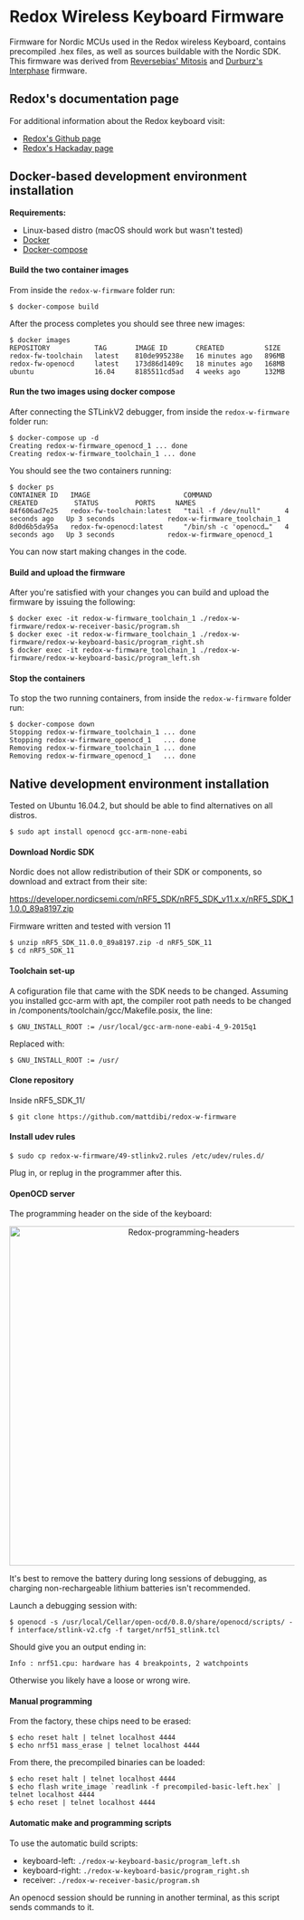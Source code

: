 # Redox Wireless Keyboard Firmware
Firmware for Nordic MCUs used in the Redox wireless Keyboard, contains precompiled .hex files, as well as sources buildable with the Nordic SDK.
This firmware was derived from [Reversebias' Mitosis](https://github.com/reversebias/mitosis) and [Durburz's Interphase](https://github.com/Durburz/interphase-firmware/) firmware.

## Redox's documentation page
For additional information about the Redox keyboard visit:
- [Redox's Github page](https://github.com/mattdibi/redox-keyboard)
- [Redox's Hackaday page](https://hackaday.io/project/160610-redox-keyboard)

## Docker-based development environment installation

**Requirements:**
- Linux-based distro (macOS should work but wasn't tested)
- [Docker](https://docs.docker.com/get-docker/)
- [Docker-compose](https://docs.docker.com/compose/install/)

#### Build the two container images

From inside the `redox-w-firmware` folder run:

```
$ docker-compose build
```

After the process completes you should see three new images:

```
$ docker images
REPOSITORY           TAG       IMAGE ID       CREATED          SIZE
redox-fw-toolchain   latest    810de995238e   16 minutes ago   896MB
redox-fw-openocd     latest    173d86d1409c   18 minutes ago   168MB
ubuntu               16.04     8185511cd5ad   4 weeks ago      132MB
```

#### Run the two images using docker compose

After connecting the STLinkV2 debugger, from inside the `redox-w-firmware` folder run:

```
$ docker-compose up -d
Creating redox-w-firmware_openocd_1 ... done
Creating redox-w-firmware_toolchain_1 ... done
```

You should see the two containers running:

```
$ docker ps
CONTAINER ID   IMAGE                       COMMAND                  CREATED         STATUS         PORTS     NAMES
84f606ad7e25   redox-fw-toolchain:latest   "tail -f /dev/null"      4 seconds ago   Up 3 seconds             redox-w-firmware_toolchain_1
8d0d6b5da95a   redox-fw-openocd:latest     "/bin/sh -c 'openocd…"   4 seconds ago   Up 3 seconds             redox-w-firmware_openocd_1
```

You can now start making changes in the code.

#### Build and upload the firmware

After you're satisfied with your changes you can build and upload the firmware by issuing the following:

```
$ docker exec -it redox-w-firmware_toolchain_1 ./redox-w-firmware/redox-w-receiver-basic/program.sh
$ docker exec -it redox-w-firmware_toolchain_1 ./redox-w-firmware/redox-w-keyboard-basic/program_right.sh
$ docker exec -it redox-w-firmware_toolchain_1 ./redox-w-firmware/redox-w-keyboard-basic/program_left.sh
```

#### Stop the containers

To stop the two running containers, from inside the `redox-w-firmware` folder run:

```
$ docker-compose down
Stopping redox-w-firmware_toolchain_1 ... done
Stopping redox-w-firmware_openocd_1   ... done
Removing redox-w-firmware_toolchain_1 ... done
Removing redox-w-firmware_openocd_1   ... done
```

## Native development environment installation

Tested on Ubuntu 16.04.2, but should be able to find alternatives on all distros.

```
$ sudo apt install openocd gcc-arm-none-eabi
```

#### Download Nordic SDK

Nordic does not allow redistribution of their SDK or components, so download and extract from their site:

https://developer.nordicsemi.com/nRF5_SDK/nRF5_SDK_v11.x.x/nRF5_SDK_11.0.0_89a8197.zip

Firmware written and tested with version 11

```
$ unzip nRF5_SDK_11.0.0_89a8197.zip -d nRF5_SDK_11
$ cd nRF5_SDK_11
```

#### Toolchain set-up

A cofiguration file that came with the SDK needs to be changed. Assuming you installed gcc-arm with apt, the compiler root path needs to be changed in /components/toolchain/gcc/Makefile.posix, the line:

```
$ GNU_INSTALL_ROOT := /usr/local/gcc-arm-none-eabi-4_9-2015q1
```

Replaced with:

```
$ GNU_INSTALL_ROOT := /usr/
```

#### Clone repository
Inside nRF5_SDK_11/

```
$ git clone https://github.com/mattdibi/redox-w-firmware
```

#### Install udev rules

```
$ sudo cp redox-w-firmware/49-stlinkv2.rules /etc/udev/rules.d/
```
Plug in, or replug in the programmer after this.

#### OpenOCD server
The programming header on the side of the keyboard:

<p align="center">
<img src="img/IMAG0596.jpg" alt="Redox-programming-headers" width="600"/>
</p>

It's best to remove the battery during long sessions of debugging, as charging non-rechargeable lithium batteries isn't recommended.

Launch a debugging session with:

```
$ openocd -s /usr/local/Cellar/open-ocd/0.8.0/share/openocd/scripts/ -f interface/stlink-v2.cfg -f target/nrf51_stlink.tcl
```
Should give you an output ending in:

```
Info : nrf51.cpu: hardware has 4 breakpoints, 2 watchpoints
```
Otherwise you likely have a loose or wrong wire.


#### Manual programming
From the factory, these chips need to be erased:

```
$ echo reset halt | telnet localhost 4444
$ echo nrf51 mass_erase | telnet localhost 4444
```
From there, the precompiled binaries can be loaded:

```
$ echo reset halt | telnet localhost 4444
$ echo flash write_image `readlink -f precompiled-basic-left.hex` | telnet localhost 4444
$ echo reset | telnet localhost 4444
```

#### Automatic make and programming scripts
To use the automatic build scripts:
* keyboard-left: `./redox-w-keyboard-basic/program_left.sh`
* keyboard-right: `./redox-w-keyboard-basic/program_right.sh`
* receiver: `./redox-w-receiver-basic/program.sh`

An openocd session should be running in another terminal, as this script sends commands to it.
